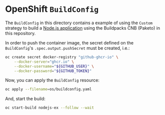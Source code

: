 # OpenShift `BuildConfig`

The `BuildConfig` in this directory contains a example of using the `Custom` strategy to build a [Node.js application][nodejsExRepo] using the Buildpacks CNB (Paketo) in this repository.

In order to push the container image, the secret defined on the `BuildConfig`'s `.spec.output.pushSecret` must be created, i.e.:

```bash
oc create secret docker-registry "github-ghcr-io" \
	--docker-server="ghcr.io" \
	--docker-username="${GITHUB_USER}" \
	--docker-password="${GITHUB_TOKEN}"
```

Now, you can apply the `BuildConfig` resource:

```bash
oc apply --filename=os/buildconfig.yaml
```

And, start the build:

```bash
oc start-build nodejs-ex --follow --wait
```

[nodejsExRepo]: https://github.com/otaviof/nodejs-ex